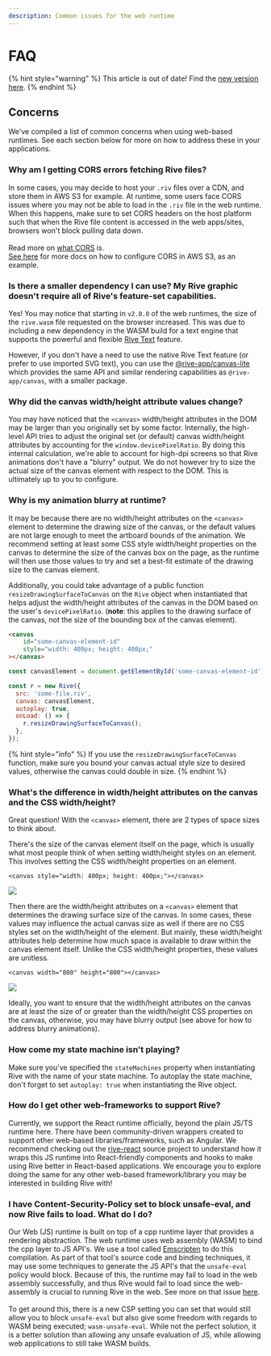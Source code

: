```yaml
---
description: Common issues for the web runtime
---
```


# FAQ

{% hint style="warning" %}
This article is out of date! Find the [new version here](https://rive.app/community/doc/faq/docrACJNJWUm).
{% endhint %}

## Concerns

We've compiled a list of common concerns when using web-based runtimes. See each section below for more on how to address these in your applications.

### Why am I getting CORS errors fetching Rive files?

In some cases, you may decide to host your `.riv` files over a CDN, and store them in AWS S3 for example. At runtime, some users face CORS issues where you may not be able to load in the `.riv` file in the web runtime. When this happens, make sure to set CORS headers on the host platform such that when the Rive file content is accessed in the web apps/sites, browsers won't block pulling data down.\
\
Read more on [what CORS](https://developer.mozilla.org/en-US/docs/Web/HTTP/CORS) is.\
[See here](https://docs.aws.amazon.com/AmazonS3/latest/userguide/ManageCorsUsing.html#cors-example-1) for more docs on how to configure CORS in AWS S3, as an example.

### Is there a smaller dependency I can use? My Rive graphic doesn't require all of Rive's feature-set capabilities.

Yes! You may notice that starting in `v2.0.0` of the web runtimes, the size of the `rive.wasm` file requested on the browser increased. This was due to including a new dependency in the WASM build for a text engine that supports the powerful and flexible [Rive Text](../../../editor/text/) feature.&#x20;

However, if you don't have a need to use the native Rive Text feature (or prefer to use imported SVG text), you can use the [@rive-app/canvas-lite](canvas-vs-webgl.md#rive-app-canvas-lite) which provides the same API and similar rendering capabilities as `@rive-app/canvas`, with a smaller package.

### Why did the canvas width/height attribute values change?

You may have noticed that the `<canvas>` width/height attributes in the DOM may be larger than you originally set by some factor. Internally, the high-level API tries to adjust the original set (or default) canvas width/height attributes by accounting for the `window.devicePixelRatio`. By doing this internal calculation, we're able to account for high-dpi screens so that Rive animations don't have a "blurry" output. We do not however try to size the actual size of the canvas element with respect to the DOM. This is ultimately up to you to configure.

### Why is my animation blurry at runtime?

It may be because there are no width/height attributes on the `<canvas>` element to determine the drawing size of the canvas, or the default values are not large enough to meet the artboard bounds of the animation. We recommend setting at least some CSS style width/height properties on the canvas to determine the size of the canvas box on the page, as the runtime will then use those values to try and set a best-fit estimate of the drawing size to the canvas element.

Additionally, you could take advantage of a public function `resizeDrawingSurfaceToCanvas` on the `Rive` object when instantiated that helps adjust the width/height attributes of the canvas in the DOM based on the user's `devicePixelRatio`. (**note**: this applies to the drawing surface of the canvas, not the size of the bounding box of the canvas element).

```html
<canvas
    id="some-canvas-element-id"
    style="width: 400px; height: 400px;"
></canvas>
```

```javascript
const canvasElement = document.getElementById('some-canvas-element-id');

const r = new Rive({
  src: 'some-file.riv',
  canvas: canvasElement,
  autoplay: true,
  onLoad: () => {
    r.resizeDrawingSurfaceToCanvas();
  },
});
```

{% hint style="info" %}
If you use the `resizeDrawingSurfaceToCanvas` function, make sure you bound your canvas actual style size to desired values, otherwise the canvas could double in size.&#x20;
{% endhint %}

### What's the difference in width/height attributes on the canvas and the CSS width/height?

Great question! With the `<canvas>` element, there are 2 types of space sizes to think about.

There's the size of the canvas element itself on the page, which is usually what most people think of when setting width/height styles on an element. This involves setting the CSS width/height properties on an element.

```
<canvas style="width: 400px; height: 400px;"></canvas>
```

![](../../../.gitbook/assets/outer-canvas.png)

Then there are the width/height attributes on a `<canvas>` element that determines the drawing surface size of the canvas. In some cases, these values may influence the actual canvas size as well if there are no CSS styles set on the width/height of the element. But mainly, these width/height attributes help determine how much space is available to draw within the canvas element itself. Unlike the CSS width/height properties, these values are unitless.

```
<canvas width="800" height="800"></canvas>
```

![](../../../.gitbook/assets/inner-canvas.png)

Ideally, you want to ensure that the width/height attributes on the canvas are at least the size of or greater than the width/height CSS properties on the canvas, otherwise, you may have blurry output (see above for how to address blurry animations).

### How come my state machine isn't playing?

Make sure you've specified the `stateMachines` property when instantiating Rive with the name of your state machine. To autoplay the state machine, don't forget to set `autoplay: true` when instantiating the Rive object.

### How do I get other web-frameworks to support Rive?

Currently, we support the React runtime officially, beyond the plain JS/TS runtime here. There have been community-driven wrappers created to support other web-based libraries/frameworks, such as Angular. We recommend checking out the [rive-react](https://github.com/rive-app/rive-react) source project to understand how it wraps this JS runtime into React-friendly components and hooks to make using Rive better in React-based applications. We encourage you to explore doing the same for any other web-based framework/library you may be interested in building Rive with!

### I have Content-Security-Policy set to block unsafe-eval, and now Rive fails to load. What do I do?

Our Web (JS) runtime is built on top of a cpp runtime layer that provides a rendering abstraction. The web runtime uses web assembly (WASM) to bind the cpp layer to JS API's. We use a tool called [Emscripten](https://emscripten.org/) to do this compilation. As part of that tool's source code and binding techniques, it may use some techniques to generate the JS API's that the `unsafe-eval` policy would block. Because of this, the runtime may fail to load in the web assembly successfully, and thus Rive would fail to load since the web-assembly is crucial to running Rive in the web. See more on that issue [here](https://github.com/WebAssembly/content-security-policy/issues/7). \
\
To get around this, there is a new CSP setting you can set that would still allow you to block `unsafe-eval` but also give some freedom with regards to WASM being executed; `wasm-unsafe-eval`. While not the perfect solution, it is a better solution than allowing any unsafe evaluation of JS, while allowing web applications to still take WASM builds.\
\
&#x20;
